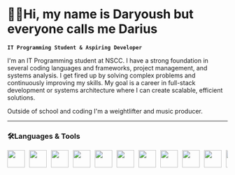 # 🏋️‍♂️Hi, my name is Daryoush but everyone calls me Darius

**`IT Programming Student & Aspiring Developer`**

I'm an IT Programming student at NSCC. I have a strong foundation in several coding languages and frameworks, project management, and systems analysis. I get fired up by solving complex problems and continuously improving my skills. My goal is a career in full-stack development or systems architecture where I can create scalable, efficient solutions.

Outside of school and coding I'm a weightlifter and music producer.

---

### 🛠️Languages & Tools
<div style="display: flex; overflow-x: auto; white-space: nowrap; gap: 10px;">
  <img src="https://cdn.jsdelivr.net/gh/devicons/devicon/icons/c/c-original.svg" width="40">
  <img src="https://cdn.jsdelivr.net/gh/devicons/devicon/icons/cplusplus/cplusplus-original.svg" width="40">
  <img src="https://cdn.jsdelivr.net/gh/devicons/devicon/icons/csharp/csharp-original.svg" width="40">
  <img src="https://cdn.jsdelivr.net/gh/devicons/devicon@latest/icons/dot-net/dot-net-original.svg" width="40">
  <img src="https://cdn.jsdelivr.net/gh/devicons/devicon/icons/html5/html5-original.svg" width="40">
  <img src="https://cdn.jsdelivr.net/gh/devicons/devicon/icons/css3/css3-original.svg" width="40">
  <img src="https://cdn.jsdelivr.net/gh/devicons/devicon/icons/java/java-original.svg" width="40">
  <img src="https://cdn.jsdelivr.net/gh/devicons/devicon/icons/javascript/javascript-original.svg" width="40">
  <img src="https://cdn.jsdelivr.net/gh/devicons/devicon/icons/typescript/typescript-original.svg" width="40">
  <img src="https://cdn.jsdelivr.net/gh/devicons/devicon/icons/react/react-original.svg" width="40">
  <img src="https://cdn.jsdelivr.net/gh/devicons/devicon/icons/python/python-original.svg" width="40">
  <img src="https://cdn.jsdelivr.net/gh/devicons/devicon/icons/kotlin/kotlin-original.svg" width="40">
  <img src="https://cdn.jsdelivr.net/gh/devicons/devicon/icons/mysql/mysql-original.svg" width="40">
</div>


<!--
**DaryoushSehatzadeh/DaryoushSehatzadeh** is a ✨ _special_ ✨ repository because its `README.md` (this file) appears on your GitHub profile.

Here are some ideas to get you started:

- 🔭 I’m currently working on ...
- 🌱 I’m currently learning ...
- 👯 I’m looking to collaborate on ...
- 🤔 I’m looking for help with ...
- 💬 Ask me about ...
- 📫 How to reach me: ...
- 😄 Pronouns: ...
- ⚡ Fun fact: ...
-->
